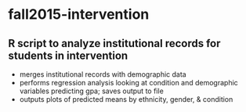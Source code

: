 # fall2015-intervention
## R script to analyze institutional records for students in intervention 
* merges institutional records with demographic data 
* performs regression analysis looking at condition and demographic variables predicting gpa; saves output to file
* outputs plots of predicted means by ethnicity, gender, & condition
